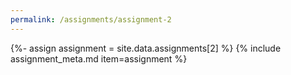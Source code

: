 ```yaml
---
permalink: /assignments/assignment-2
---
```


{%- assign assignment = site.data.assignments[2] %}
{% include assignment_meta.md item=assignment %}
